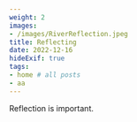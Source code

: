 ```yaml
---
weight: 2
images:
- /images/RiverReflection.jpeg
title: Reflecting
date: 2022-12-16
hideExif: true
tags:
- home # all posts
- aa
---
```

Reflection is important.